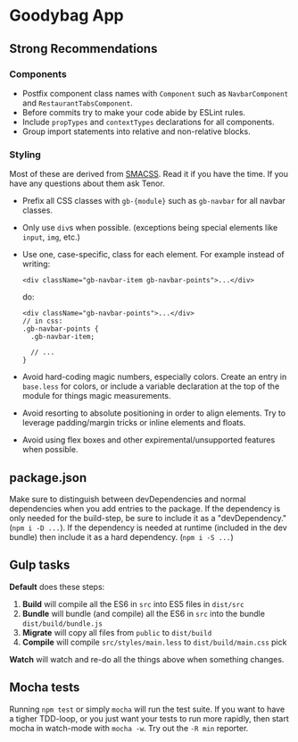 Goodybag App
============

Strong Recommendations
----------------------

### Components

- Postfix component class names with `Component` such as `NavbarComponent` and
  `RestaurantTabsComponent`.
- Before commits try to make your code abide by ESLint rules.
- Include `propTypes` and `contextTypes` declarations for all components.
- Group import statements into relative and non-relative blocks.

### Styling

Most of these are derived from [SMACSS](https://smacss.com/book). Read it if
you have the time. If you have any questions about them ask Tenor.

- Prefix all CSS classes with `gb-{module}` such as `gb-navbar` for all navbar
  classes.
- Only use `div`s when possible. (exceptions being special elements like `input`, `img`, etc.)
- Use one, case-specific, class for each element. For example instead of
  writing:

  ```
  <div className="gb-navbar-item gb-navbar-points">...</div>
  ```

  do:
    
  ```
  <div className="gb-navbar-points">...</div>
  // in css:
  .gb-navbar-points {
    .gb-navbar-item;

    // ...
  }
  ```
- Avoid hard-coding magic numbers, especially colors. Create an entry in
  `base.less` for colors, or include a variable declaration at the top of the
  module for things magic measurements. 
- Avoid resorting to absolute positioning in order to align elements. Try to
  leverage padding/margin tricks or inline elements and floats.
- Avoid using flex boxes and other expiremental/unsupported features when
  possible.

package.json
------------

Make sure to distinguish between devDependencies and normal dependencies when
you add entries to the package. If the dependency is only needed for the
build-step, be sure to include it as a "devDependency." (`npm i -D ...`). If
the dependency is needed at runtime (included in the dev bundle) then include
it as a hard dependency. (`npm i -S ...`)

Gulp tasks
----------

**Default** does these steps:

1. **Build** will compile all the ES6 in `src` into ES5 files in `dist/src`
2. **Bundle** will bundle (and compile) all the ES6 in `src` into the bundle
   `dist/build/bundle.js`
3. **Migrate** will copy all files from `public` to `dist/build`
4. **Compile** will compile `src/styles/main.less` to `dist/build/main.css`
pick

**Watch** will watch and re-do all the things above when something changes.

Mocha tests
-----------

Running `npm test` or simply `mocha` will run the test suite. If you want to
have a tigher TDD-loop, or you just want your tests to run more rapidly, then
start mocha in watch-mode with `mocha -w`. Try out the `-R min` reporter.
